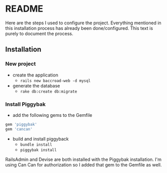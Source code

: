 # README

Here are the steps I used to configure the project.  Everything mentioned in this installation process has already been done/configured.  This text is purely to document the process.

## Installation

### New project

* create the application
	* `rails new baccroad-web -d mysql`
* generate the database
	* `rake db:create db:migrate`

### Install Piggybak

* add the following gems to the Gemfile

```ruby
gem 'piggybak'
gem 'cancan'
```

* build and install piggyback
	* `bundle install`
	* `piggybak install`

RailsAdmin and Devise are both installed with the Piggybak installation.  I'm using Can Can for authorization so I added that gem to the Gemfile as well.